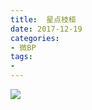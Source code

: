 ```yaml
---
title:  星点枝桠
date: 2017-12-19
categories:
- 微BP
tags:
- 
---
```


![](http://p04jh8k5s.bkt.clouddn.com/BP/%E6%98%9F%E7%82%B9%E6%9E%9D%E6%A1%A0.jpg)